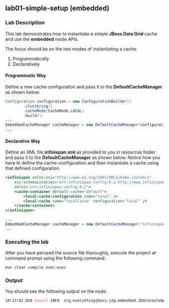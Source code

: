 ## lab01-simple-setup (embedded)

### Lab Description

This lab demonstrates how to instantiate a simple **JBoss Data Grid** cache and use the **embedded** mode APIs. 

The focus should be on the two modes of instantiating a cache:
1. Programmatically 
2. Declaratively 

#### Programmatic Way
Define a new cache configuration and pass it to the **DefaultCacheManager** as shown below:

```java
Configuration configuration = new ConfigurationBuilder()
        .clustering()
        .cacheMode(CacheMode.LOCAL)
        .build();
...
EmbeddedCacheManager cacheManager = new DefaultCacheManager(configuration);
...
```
#### Declarative Way
Define an XML file **infinispan.xml** as provided to you in resources folder and pass it to the **DefaultCacheManager** as shown below. Notice how you have to define the cache-configuration and then instantiate a cache using that defined configuration.

```xml
<infinispan xmlns:xsi="http://www.w3.org/2001/XMLSchema-instance"
    xsi:schemaLocation="urn:infinispan:config:8.2 http://www.infinispan.org/schemas/infinispan-config-8.2.xsd"
    xmlns="urn:infinispan:config:8.2">
    <cache-container default-cache="default">
        <local-cache-configuration name="local" />
        <local-cache name="localCache" configuration="local" />
    </cache-container>
</infinispan>
```

```java
...
EmbeddedCacheManager cacheManager = new DefaultCacheManager("infinispan.xml");
...
```

### Executing the lab

After you have perused the source file thoroughly, execute the project at command prompt using the following command:

```sh 
mvn clean compile exec:exec
```

### Output

You should see the following output on the node:

```sh
10:13:01.850 [main] INFO  org.everythingjboss.jdg.embedded.JDGConsoleApp - The size of the cache is : 2, mode of the cache is : LOCAL
```
